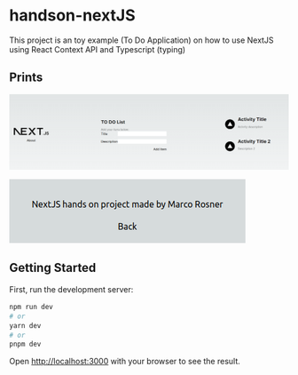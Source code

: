 # handson-nextJS

This project is an toy example (To Do Application) on how to use NextJS using React Context API and Typescript (typing)

## Prints
![Add and List View](./AddListView.png?raw=true "Add and List View")

![About View](./AboutView.png?raw=true "About View")

## Getting Started

First, run the development server:

```bash
npm run dev
# or
yarn dev
# or
pnpm dev
```

Open [http://localhost:3000](http://localhost:3000) with your browser to see the result.


